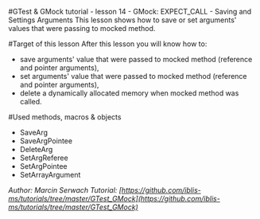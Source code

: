 #GTest & GMock tutorial - lesson 14 - GMock: EXPECT_CALL - Saving and Settings Arguments
This lesson shows how to save or set arguments' values that were passing to mocked method.

#Target of this lesson
After this lesson you will know how to:
- save arguments' value that were passed to mocked method (reference and pointer arguments),
- set arguments' value that were passed to mocked method (reference and pointer arguments),
- delete a dynamically allocated memory when mocked method was called.

#Used methods, macros & objects
- SaveArg
- SaveArgPointee
- DeleteArg
- SetArgReferee
- SetArgPointee
- SetArrayArgument


*Author: Marcin Serwach*
*Tutorial: [https://github.com/iblis-ms/tutorials/tree/master/GTest_GMock](https://github.com/iblis-ms/tutorials/tree/master/GTest_GMock)*
